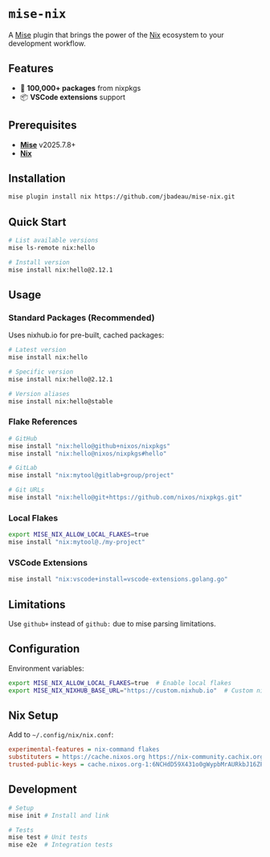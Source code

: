 # `mise-nix`

A [Mise](https://github.com/jdx/mise) plugin that brings the power of the [Nix](https://nixos.org/) ecosystem to your development workflow.

## Features

- 🚀 **100,000+ packages** from nixpkgs
- 📦 **VSCode extensions** support

## Prerequisites

* **[Mise](https://github.com/jdx/mise)** v2025.7.8+
* **[Nix](https://nixos.org/)**

## Installation

```sh
mise plugin install nix https://github.com/jbadeau/mise-nix.git
```

## Quick Start

```sh
# List available versions
mise ls-remote nix:hello

# Install version
mise install nix:hello@2.12.1
```

## Usage

### Standard Packages (Recommended)

Uses nixhub.io for pre-built, cached packages:

```sh
# Latest version
mise install nix:hello

# Specific version
mise install nix:hello@2.12.1

# Version aliases
mise install nix:hello@stable
```

### Flake References

```sh
# GitHub
mise install "nix:hello@github+nixos/nixpkgs"
mise install "nix:hello@nixos/nixpkgs#hello"

# GitLab
mise install "nix:mytool@gitlab+group/project"

# Git URLs
mise install "nix:hello@git+https://github.com/nixos/nixpkgs.git"
```

### Local Flakes

```sh
export MISE_NIX_ALLOW_LOCAL_FLAKES=true
mise install "nix:mytool@./my-project"
```

### VSCode Extensions

```sh
mise install "nix:vscode+install=vscode-extensions.golang.go"
```

## Limitations

Use `github+` instead of `github:` due to mise parsing limitations.

## Configuration

Environment variables:

```sh
export MISE_NIX_ALLOW_LOCAL_FLAKES=true  # Enable local flakes
export MISE_NIX_NIXHUB_BASE_URL="https://custom.nixhub.io"  # Custom nixhub
```

## Nix Setup

Add to `~/.config/nix/nix.conf`:

```ini
experimental-features = nix-command flakes
substituters = https://cache.nixos.org https://nix-community.cachix.org
trusted-public-keys = cache.nixos.org-1:6NCHdD59X431o0gWypbMrAURkbJ16ZPMQFGspcDShjY= nix-community.cachix.org-1:0VI8sF6Vsp2Jxw8+OFeVfYVdIY7X+GTtY+lR78QAbXs=
```

## Development

```sh
# Setup
mise init # Install and link

# Tests
mise test # Unit tests
mise e2e  # Integration tests
```